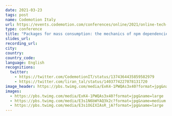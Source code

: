 ```yaml
---
date: 2021-03-23
tags: post
name: Codemotion Italy
url: https://events.codemotion.com/conferences/online/2021/online-tech-conference-italian-edition-spring/
type: conference
title: "Packages for mass consumption: the mechanics of npm dependencies"
slides_url:
recording_url:
city:
country:
country_code:
language: English
recognitions:
  twitter:
    - https://twitter.com/CodemotionIT/status/1374364435859582979
    - https://twitter.com/liran_tal/status/1403774227078131720
image_header: https://pbs.twimg.com/media/ExK4-1PWQAs3x40?format=jpg&name=large
images:
  - https://pbs.twimg.com/media/ExK4-1PWQAs3x40?format=jpg&name=large
  - https://pbs.twimg.com/media/E3s1N6bWYAQ3k2c?format=jpg&name=medium
  - https://pbs.twimg.com/media/E3s1OGIXIAsR_jA?format=jpg&name=large
---
```

